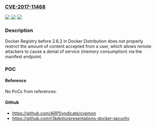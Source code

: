### [CVE-2017-11468](https://cve.mitre.org/cgi-bin/cvename.cgi?name=CVE-2017-11468)
![](https://img.shields.io/static/v1?label=Product&message=n%2Fa&color=blue)
![](https://img.shields.io/static/v1?label=Version&message=n%2Fa&color=blue)
![](https://img.shields.io/static/v1?label=Vulnerability&message=n%2Fa&color=brighgreen)

### Description

Docker Registry before 2.6.2 in Docker Distribution does not properly restrict the amount of content accepted from a user, which allows remote attackers to cause a denial of service (memory consumption) via the manifest endpoint.

### POC

#### Reference
No PoCs from references.

#### Github
- https://github.com/ARPSyndicate/cvemon
- https://github.com/r3kdotio/presentations-docker-security

